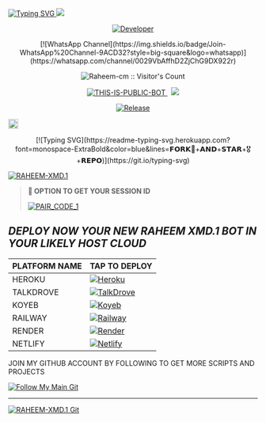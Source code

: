 <a href="https://git.io/typing-svg">
  <img src="https://readme-typing-svg.demolab.com?font=Black+Ops+One&size=100&pause=1000&color=8A2BE2&center=true&width=1000&height=200&lines=RAHEEM-XMD.1" alt="Typing SVG" />
</a>

<a>
  <img src='https://files.catbox.moe/z5g58c.jpg'/>
</a>

<p align="center">
  <a href="https://github.com/Raheem-cm">
    <img title="Developer" src="https://img.shields.io/badge/Author-RAHEEM%20CM-FF00FF.svg?style=big-square&logo=github" />
  </a>
</p>

<div align="center">
  [![WhatsApp Channel](https://img.shields.io/badge/Join-WhatsApp%20Channel-9ACD32?style=big-square&logo=whatsapp)](https://whatsapp.com/channel/0029VbAffhD2ZjChG9DX922r)
</div>

<p align="center">
  <img src="https://profile-counter.glitch.me/{Raheem-cm}/count.svg" alt="Raheem-cm :: Visitor's Count" />
</p>

<p align="center">
  <a href="https://github.com/Raheem-cm/RAHEEM-XMD.1">
    <img title="THIS-IS-PUBLIC-BOT" src="https://img.shields.io/static/v1?label=Language&message=English&style=square&color=darkpink">
  </a>
  &nbsp;
  <img src="https://komarev.com/ghpvc/?username=RAHEEM-XMD.1&label=VIEWS&style=square&color=blue" />
</p>

<p align="center">
  <a href="https://github.com/Raheem-cm/RAHEEM-XMD.1">
    <img title="Release" src="https://img.shields.io/badge/Release-beta%20v3.0.0-cyan.svg?style=for-the-badge&logo=aqua" />
  </a>
</p>

<a href="https://github.com/Raheem-cm/RAHEEM-XMD.1/graphs/commit-activity">
  <img height="20" src="https://img.shields.io/badge/Maintained%3F-yes-green.svg">
</a>

<p align='center'>
  [![Typing SVG](https://readme-typing-svg.herokuapp.com?font=monospace-ExtraBold&color=blue&lines=𝗙𝗢𝗥𝗞🍴+𝗔𝗡𝗗+𝗦𝗧𝗔𝗥+🎖️+𝗥𝗘𝗣𝗢)](https://git.io/typing-svg)
</p>

<p align="left">
  <a href="https://github.com/Raheem-cm/RAHEEM-XMD.1/fork">
    <img title="RAHEEM-XMD.1" src="https://img.shields.io/badge/FORK-RAHEEM%20XMD.1-008000?style=for-the-badge&logo=github">
  </a>
</p>

> **📌 OPTION TO GET YOUR SESSION ID**
> 
> [![PAIR_CODE_1](https://img.shields.io/badge/PAIR_CODE_1-800080?style=for-the-badge&logo=matrix&logoColor=white&labelColor=000000)](https://lucky-xforce-session-site.onrender.com)

## _DEPLOY NOW YOUR NEW RAHEEM XMD.1 BOT IN YOUR LIKELY HOST CLOUD_

| PLATFORM NAME |   TAP TO DEPLOY   |
| ------------- | ----------------- |
| HEROKU | [![Heroku](https://img.shields.io/badge/Heroku-430098?style=for-the-badge&logo=heroku&logoColor=white&labelColor=000000&color=0000FF)](https://lucky-md-xforce-deploy-your-bot-with-your-github-username.vercel.app) |
| TALKDROVE | [![TalkDrove](https://img.shields.io/badge/TalkDrove-A52A2A?style=for-the-badge&logo=github&logoColor=white&labelColor=000000)](https://host.talkdrove.com/share-bot/47) |
| KOYEB | [![Koyeb](https://img.shields.io/badge/Koyeb-FF009D?style=for-the-badge&logo=koyeb&logoColor=white&labelColor=000000)](https://app.koyeb.com/services/deploy?type=git&repository=Raheem-cm/RAHEEM-XMD.1) |
| RAILWAY | [![Railway](https://img.shields.io/badge/Railway-FF8700?style=for-the-badge&logo=railway&logoColor=white&labelColor=000000)](https://railway.app/new) |
| RENDER | [![Render](https://img.shields.io/badge/Render-000000?style=for-the-badge&logo=render&logoColor=white&labelColor=000000&color=00ffaa)](https://dashboard.render.com/web/new) |
| NETLIFY | [![Netlify](https://img.shields.io/badge/Netlify-CC00FF?style=for-the-badge&logo=huggingface&logoColor=white&labelColor=000000)](https://app.netlify.com/) |

JOIN MY GITHUB ACCOUNT BY FOLLOWING TO GET MORE SCRIPTS AND PROJECTS

[![Follow My Main Git](https://img.shields.io/static/v1?label=Follow%20My%20GitHub&message=Account&color=800000&style=for-the-badge&logo=github&logoColor=pink)](https://github.com/Raheem-cm)

---

[![RAHEEM-XMD.1 Git](https://readme-typing-svg.demolab.com?font=Anton&size=25&pause=998&color=F51FFF&background=F7F2F20A&vCenter=true&random=false&width=340&lines=Have+a%F0%9F%91%8B!+All+Errors+in+main+is+fixed+in+here;updates+are+always+done+by+Raheem;Thanks+for+all+your+support🔏🤞)](https://github.com/Raheem-cm/RAHEEM-XMD.1)
